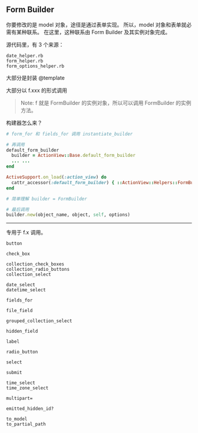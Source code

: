 ## Form Builder

你要修改的是 model 对象，途径是通过表单实现。
所以，model 对象和表单就必需有某种联系。
在这里，这种联系由 Form Builder 及其实例对象完成。

源代码里，有 3 个来源：

```
date_helper.rb
form_helper.rb
form_options_helper.rb
```

大部分是封装 @template

大部分以 f.xxx 的形式调用

> Note: f 就是 FormBuilder 的实例对象，所以可以调用 FormBuilder 的实例方法。

构建器怎么来？

```ruby
# form_for 和 fields_for 调用 instantiate_builder

# 再调用
default_form_builder
  builder = ActionView::Base.default_form_builder
  ... ...
end

ActiveSupport.on_load(:action_view) do
  cattr_accessor(:default_form_builder) { ::ActionView::Helpers::FormBuilder }
end

# 简单理解 builder = FormBuilder

# 最后调用
builder.new(object_name, object, self, options)
```

---

专用于 f.x 调用。

```
button

check_box

collection_check_boxes
collection_radio_buttons
collection_select

date_select
datetime_select

fields_for

file_field

grouped_collection_select

hidden_field

label

radio_button

select

submit

time_select
time_zone_select

multipart=

emitted_hidden_id?

to_model
to_partial_path
```

